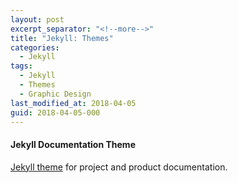 ```yaml
---
layout: post
excerpt_separator: "<!--more-->"
title: "Jekyll: Themes"
categories:
  - Jekyll
tags:
  - Jekyll
  - Themes
  - Graphic Design
last_modified_at: 2018-04-05
guid: 2018-04-05-000
---
```


#### Jekyll Documentation Theme

[Jekyll theme](http://idratherbewriting.com/documentation-theme-jekyll/) for project and product documentation.
